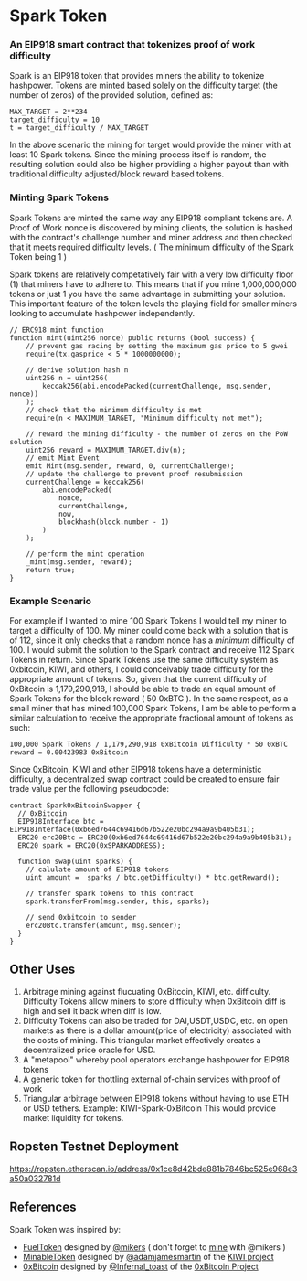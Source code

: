 # Spark Token
### An EIP918 smart contract that tokenizes proof of work difficulty

Spark is an EIP918 token that provides miners the ability to tokenize hashpower. Tokens are minted based solely on the difficulty target (the number of zeros) of the provided solution, defined as:

```
MAX_TARGET = 2**234
target_difficulty = 10
t = target_difficulty / MAX_TARGET
```

In the above scenario the mining for target would provide the miner with at least 10 Spark tokens. Since the mining process itself is random, the resulting solution could also be higher providing a higher payout than with traditional difficulty adjusted/block reward based tokens.

### Minting Spark Tokens

Spark Tokens are minted the same way any EIP918 compliant tokens are. A Proof of Work nonce is discovered by mining clients, the solution is hashed with the contract's challenge number and miner address and then checked that it meets required difficulty levels. ( The minimum difficulty of the Spark Token being 1 )

Spark tokens are relatively competatively fair with a very low difficulty floor (1) that miners have to adhere to. This means that if you mine 1,000,000,000 tokens or just 1 you have the same advantage in submitting your solution. This important feature of the token levels the playing field for smaller miners looking to accumulate hashpower independently.

```solidity
// ERC918 mint function
function mint(uint256 nonce) public returns (bool success) {
    // prevent gas racing by setting the maximum gas price to 5 gwei
    require(tx.gasprice < 5 * 1000000000);
        
    // derive solution hash n
    uint256 n = uint256(
        keccak256(abi.encodePacked(currentChallenge, msg.sender, nonce))
    );
    // check that the minimum difficulty is met
    require(n < MAXIMUM_TARGET, "Minimum difficulty not met");

    // reward the mining difficulty - the number of zeros on the PoW solution
    uint256 reward = MAXIMUM_TARGET.div(n);
    // emit Mint Event
    emit Mint(msg.sender, reward, 0, currentChallenge);
    // update the challenge to prevent proof resubmission
    currentChallenge = keccak256(
        abi.encodePacked(
            nonce,
            currentChallenge,
            now,
            blockhash(block.number - 1)
        )
    );

    // perform the mint operation
    _mint(msg.sender, reward);
    return true;
}
```

### Example Scenario

For example if I wanted to mine 100 Spark Tokens I would tell my miner to target a difficulty of 100. My miner could come back with a solution that is of 112, since it only checks that a random nonce has a *minimum* difficulty of 100. I would submit the solution to the Spark contract and receive 112 Spark Tokens in return. Since Spark Tokens use the same difficulty system as 0xbitcoin, KIWI, and others, I could conceivably trade difficulty for the appropriate amount of tokens. So, given that the current difficulty of 0xBitcoin is 1,179,290,918, I should be able to trade an equal amount of Spark Tokens for the block reward ( 50 0xBTC ). In the same respect, as a small miner that has mined 100,000 Spark Tokens, I am be able to perform a similar calculation to receive the appropriate fractional amount of tokens as such:

`100,000 Spark Tokens / 1,179,290,918 0xBitcoin Difficulty * 50 0xBTC reward = 0.00423983 0xBitcoin`

Since 0xBitcoin, KIWI and other EIP918 tokens have a deterministic difficulty, a decentralized swap contract could be created to ensure fair trade value per the following pseudocode:

```solidity
contract Spark0xBitcoinSwapper {
  // 0xBitcoin
  EIP918Interface btc = EIP918Interface(0xb6ed7644c69416d67b522e20bc294a9a9b405b31);
  ERC20 erc20Btc = ERC20(0xb6ed7644c69416d67b522e20bc294a9a9b405b31);
  ERC20 spark = ERC20(0xSPARKADDRESS);
  
  function swap(uint sparks) {
    // calulate amount of EIP918 tokens
    uint amount =  sparks / btc.getDifficulty() * btc.getReward();
    
    // transfer spark tokens to this contract
    spark.transferFrom(msg.sender, this, sparks);
    
    // send 0xbitcoin to sender
    erc20Btc.transfer(amount, msg.sender);
  }
}

```

## Other Uses

1. Arbitrage mining against flucuating 0xBitcoin, KIWI, etc. difficulty. Difficulty Tokens allow miners to store difficulty when 0xBitcoin diff is high and sell it back when diff is low.
2. Difficulty Tokens can also be traded for DAI,USDT,USDC, etc. on open markets as there is a dollar amount(price of electricity) associated with the costs of mining. This triangular market effectively creates a decentralized price oracle for USD.
3. A "metapool" whereby pool operators exchange hashpower for EIP918 tokens
4. A generic token for thottling external of-chain services with proof of work
5. Triangular arbitrage between EIP918 tokens without having to use ETH or USD tethers. Example: KIWI-Spark-0xBitcoin This would provide market liquidity for tokens.

## Ropsten Testnet Deployment
https://ropsten.etherscan.io/address/0x1ce8d42bde881b7846bc525e968e3a50a032781d

## References

Spark Token was inspired by:
* [FuelToken](https://github.com/snissn/FuelToken) designed by [@mikers](https://github.com/snissn) ( don't forget to [mine](http://mike.rs/) with @mikers )
* [MinableToken](https://github.com/liberation-online/MineableToken) designed by [@adamjamesmartin](https://github.com/adamjamesmartin) of the [KIWI project](https://kiwi-token.com/)
* [0xBitcoin](https://etherscan.io/address/0xb6ed7644c69416d67b522e20bc294a9a9b405b31#code) designed by [@Infernal_toast](https://github.com/admazzola) of the [0xBitcoin Project](https://0xbitcoin.org/)
